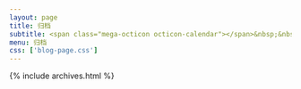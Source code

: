 ```yaml
---
layout: page
title: 归档
subtitle: <span class="mega-octicon octicon-calendar"></span>&nbsp;&nbsp;记下一切新的东西
menu: 归档
css: ['blog-page.css']
---
```

{% include archives.html %}